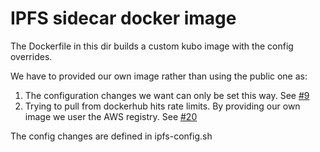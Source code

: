 # IPFS sidecar docker image

The Dockerfile in this dir builds a custom kubo image with the config overrides.

We have to provided our own image rather than using the public one as:

1. The configuration changes we want can only be set this way. See [#9](https://github.com/olizilla/pickup/issues/9)
2. Trying to pull from dockerhub hits rate limits. By providing our own image we user the AWS registry. See [#20](https://github.com/olizilla/pickup/issues/20)

The config changes are defined in ipfs-config.sh
